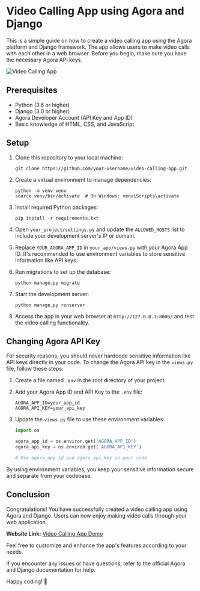 # Video Calling App using Agora and Django

This is a simple guide on how to create a video calling app using the Agora platform and Django framework. The app allows users to make video calls with each other in a web browser. Before you begin, make sure you have the necessary Agora API keys.

![Video Calling App](app_screenshot.png)

## Prerequisites

- Python (3.6 or higher)
- Django (3.0 or higher)
- Agora Developer Account (API Key and App ID)
- Basic knowledge of HTML, CSS, and JavaScript

## Setup

1. Clone this repository to your local machine:
   ```
   git clone https://github.com/your-username/video-calling-app.git
   ```

2. Create a virtual environment to manage dependencies:
   ```
   python -m venv venv
   source venv/bin/activate  # On Windows: venv\Scripts\activate
   ```

3. Install required Python packages:
   ```
   pip install -r requirements.txt
   ```

4. Open `your_project/settings.py` and update the `ALLOWED_HOSTS` list to include your development server's IP or domain.

5. Replace `YOUR_AGORA_APP_ID` in `your_app/views.py` with your Agora App ID. It's recommended to use environment variables to store sensitive information like API keys.

6. Run migrations to set up the database:
   ```
   python manage.py migrate
   ```

7. Start the development server:
   ```
   python manage.py runserver
   ```

8. Access the app in your web browser at `http://127.0.0.1:8000/` and test the video calling functionality.

## Changing Agora API Key

For security reasons, you should never hardcode sensitive information like API keys directly in your code. To change the Agora API key in the `views.py` file, follow these steps:

1. Create a file named `.env` in the root directory of your project.

2. Add your Agora App ID and API Key to the `.env` file:
   ```
   AGORA_APP_ID=your_app_id
   AGORA_API_KEY=your_api_key
   ```

3. Update the `views.py` file to use these environment variables:
   ```python
   import os

   agora_app_id = os.environ.get('AGORA_APP_ID')
   agora_api_key = os.environ.get('AGORA_API_KEY')

   # Use agora_app_id and agora_api_key in your code
   ```

By using environment variables, you keep your sensitive information secure and separate from your codebase.

## Conclusion

Congratulations! You have successfully created a video calling app using Agora and Django. Users can now enjoy making video calls through your web application.

**Website Link:** [Video Calling App Demo](https://kamal3839.pythonanywhere.com/)

Feel free to customize and enhance the app's features according to your needs.

If you encounter any issues or have questions, refer to the official Agora and Django documentation for help.

Happy coding! 🚀